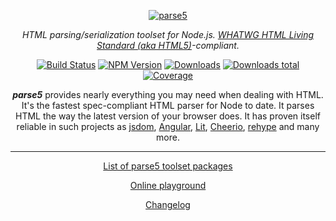 <p align="center">
    <a href="https://github.com/inikulin/parse5">
        <img src="https://raw.github.com/inikulin/parse5/master/media/logo.png" alt="parse5" />
    </a>
</p>

<p align="center">
<i>HTML parsing/serialization toolset for Node.js. <a href="https://html.spec.whatwg.org/multipage/">WHATWG HTML Living Standard (aka HTML5)</a>-compliant.</i>
</p>

<p align="center">
  <a href="https://github.com/inikulin/parse5/actions/workflows/nodejs-test.yml"><img alt="Build Status" src="https://github.com/inikulin/parse5/actions/workflows/nodejs-test.yml/badge.svg"></a>
  <a href="https://www.npmjs.com/package/parse5"><img alt="NPM Version" src="https://img.shields.io/npm/v/parse5.svg"></a>
  <a href="https://npm-compare.com/parse5/#timeRange=ALL"><img alt="Downloads" src="https://img.shields.io/npm/dm/parse5.svg"></a>
  <a href="https://npm-compare.com/parse5/#timeRange=ALL"><img alt="Downloads total" src="https://img.shields.io/npm/dt/parse5.svg"></a>
  <a href="https://coveralls.io/github/inikulin/parse5"><img alt="Coverage" src="https://img.shields.io/coveralls/github/inikulin/parse5/master"></a>
</p>

<p align="center">
<b><i>parse5</i></b> provides nearly everything you may need when dealing with HTML. It's the fastest spec-compliant HTML parser
for Node to date. It parses HTML the way the latest version of your browser does. It has proven itself reliable in such projects
as <a href="https://github.com/tmpvar/jsdom">jsdom</a>, <a href="https://angular.io">Angular</a>,
<a href="https://lit.dev">Lit</a>, <a href="https://github.com/cheeriojs/cheerio">Cheerio</a>,
<a href="https://github.com/rehypejs/rehype">rehype</a> and many more.
</p>

---

<p align="center">
  <a href="https://github.com/inikulin/parse5/tree/master/docs/list-of-packages.md">List of parse5 toolset packages</a>
</p>

<p align="center">
  <a href="https://astexplorer.net/#/1CHlCXc4n4">Online playground</a>
</p>

<p align="center">
  <a href="https://github.com/inikulin/parse5/releases">Changelog</a>
</p>
</p>
